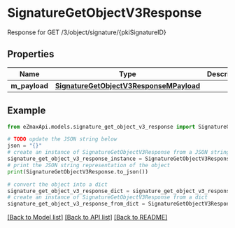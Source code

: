 # SignatureGetObjectV3Response

Response for GET /3/object/signature/{pkiSignatureID}

## Properties

Name | Type | Description | Notes
------------ | ------------- | ------------- | -------------
**m_payload** | [**SignatureGetObjectV3ResponseMPayload**](SignatureGetObjectV3ResponseMPayload.md) |  | 

## Example

```python
from eZmaxApi.models.signature_get_object_v3_response import SignatureGetObjectV3Response

# TODO update the JSON string below
json = "{}"
# create an instance of SignatureGetObjectV3Response from a JSON string
signature_get_object_v3_response_instance = SignatureGetObjectV3Response.from_json(json)
# print the JSON string representation of the object
print(SignatureGetObjectV3Response.to_json())

# convert the object into a dict
signature_get_object_v3_response_dict = signature_get_object_v3_response_instance.to_dict()
# create an instance of SignatureGetObjectV3Response from a dict
signature_get_object_v3_response_from_dict = SignatureGetObjectV3Response.from_dict(signature_get_object_v3_response_dict)
```
[[Back to Model list]](../README.md#documentation-for-models) [[Back to API list]](../README.md#documentation-for-api-endpoints) [[Back to README]](../README.md)


